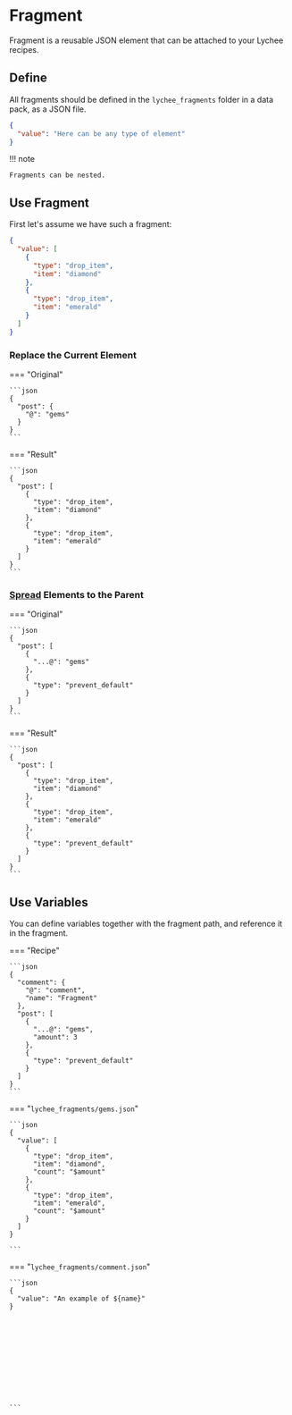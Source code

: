 # Fragment

Fragment is a reusable JSON element that can be attached to your Lychee recipes.

## Define

All fragments should be defined in the `lychee_fragments` folder in a data pack, as a JSON file.

```json
{
  "value": "Here can be any type of element"
}
```

!!! note

	Fragments can be nested.

## Use Fragment

First let's assume we have such a fragment:

```json title="lychee_fragments/gems.json"
{
  "value": [
    {
      "type": "drop_item",
      "item": "diamond"
    },
    {
      "type": "drop_item",
      "item": "emerald"
    }
  ]
}
```

### Replace the Current Element

=== "Original"

    ```json
    {
      "post": {
        "@": "gems"
      }
    }
    ```

=== "Result"

    ```json
    {
      "post": [
        {
          "type": "drop_item",
          "item": "diamond"
        },
        {
          "type": "drop_item",
          "item": "emerald"
        }
      ]
    }
    ```

### [Spread](https://www.geeksforgeeks.org/javascript-spread-operator/) Elements to the Parent

=== "Original"

    ```json
    {
      "post": [
        {
          "...@": "gems"
        },
        {
          "type": "prevent_default"
        }
      ]
    }
    ```

=== "Result"

    ```json
    {
      "post": [
        {
          "type": "drop_item",
          "item": "diamond"
        },
        {
          "type": "drop_item",
          "item": "emerald"
        },
        {
          "type": "prevent_default"
        }
      ]
    }
    ```

## Use Variables

You can define variables together with the fragment path, and reference it in the fragment.

=== "Recipe"

    ```json
    {
      "comment": {
        "@": "comment",
        "name": "Fragment"
      },
      "post": [
        {
          "...@": "gems",
          "amount": 3
        },
        {
          "type": "prevent_default"
        }
      ]
    }
    ```

=== "`lychee_fragments/gems.json`"

    ```json
    {
      "value": [
        {
          "type": "drop_item",
          "item": "diamond",
          "count": "$amount"
        },
        {
          "type": "drop_item",
          "item": "emerald",
          "count": "$amount"
        }
      ]
    }

    ```

=== "`lychee_fragments/comment.json`"

    ```json
    {
      "value": "An example of ${name}"
    }











    
    ```
